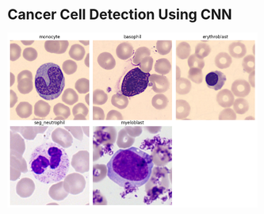 # Cancer Cell Detection Using CNN

![Test Image](https://raw.githubusercontent.com/utkarshx27/cancer-cell-detection-using-cnn/d4a63908939b15c3f10fbaf84ce47de56cb18681/__results___6_0.png)
